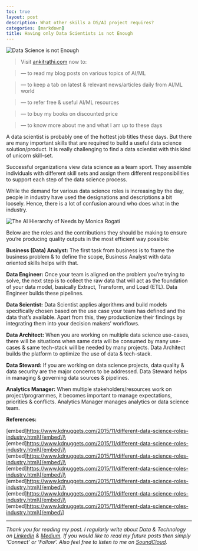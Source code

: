 ```yaml
---
toc: true
layout: post
description: What other skills a DS/AI project requires?
categories: [markdown]
title: Having only Data Scientists is not Enough
---
```


![Data Science is not Enough](https://cdn-images-1.medium.com/max/1200/1*XfCQHlYTiQhHacu1Vswnew.jpeg)

> Visit [ankitrathi.com](http://ankitrathi.com/) now to:

> — to read my blog posts on various topics of AI/ML

> — to keep a tab on latest & relevant news/articles daily from AI/ML world

> — to refer free & useful AI/ML resources

> — to buy my books on discounted price

> — to know more about me and what I am up to these days

A data scientist is probably one of the hottest job titles these days. But there are many important skills that are required to build a useful data science solution/product. It is really challenging to find a data scientist with this kind of unicorn skill-set.

Successful organizations view data science as a team sport. They assemble individuals with different skill sets and assign them different responsibilities to support each step of the data science process.

While the demand for various data science roles is increasing by the day, people in industry have used the designations and descriptions a bit loosely. Hence, there is a lot of confusion around who does what in the industry.

![The AI Hierarchy of Needs by [Monica Rogati](https://hackernoon.com/@mrogati?source=post_header_lockup)](https://cdn-images-1.medium.com/max/800/1*7IMev5xslc9FLxr9hHhpFw.png)

Below are the roles and the contributions they should be making to ensure you’re producing quality outputs in the most efficient way possible:

**Business (Data) Analyst:** The first task from business is to frame the business problem & to define the scope, Business Analyst with data oriented skills helps with that.

**Data Engineer:** Once your team is aligned on the problem you’re trying to solve, the next step is to collect the raw data that will act as the foundation of your data model, basically Extract, Transform, and Load (ETL). Data Engineer builds these pipelines.

**Data Scientist:** Data Scientist applies algorithms and build models specifically chosen based on the use case your team has defined and the data that’s available. Apart from this, they productionize their findings by integrating them into your decision makers’ workflows.

**Data Architect:** When you are working on multiple data science use-cases, there will be situations when same data will be consumed by many use-cases & same tech-stack will be needed by many projects. Data Architect builds the platform to optimize the use of data & tech-stack.

**Data Steward:** If you are working on data science projects, data quality & data security are the major concerns to be addressed. Data Steward helps in managing & governing data sources & pipelines.

**Analytics Manager:** When multiple stakeholders/resources work on project/programmes, it becomes important to manage expectations, priorities & conflicts. Analytics Manager manages analytics or data science team.

**References:**

\[embed\]https://www.kdnuggets.com/2015/11/different-data-science-roles-industry.html\[/embed\]\
\[embed\]https://www.kdnuggets.com/2015/11/different-data-science-roles-industry.html\[/embed\]\
\[embed\]https://www.kdnuggets.com/2015/11/different-data-science-roles-industry.html\[/embed\]\
\[embed\]https://www.kdnuggets.com/2015/11/different-data-science-roles-industry.html\[/embed\]\
\[embed\]https://www.kdnuggets.com/2015/11/different-data-science-roles-industry.html\[/embed\]\
\[embed\]https://www.kdnuggets.com/2015/11/different-data-science-roles-industry.html\[/embed\]\
\[embed\]https://www.kdnuggets.com/2015/11/different-data-science-roles-industry.html\[/embed\]

------------------------------------------------------------------------

*Thank you for reading my post. I regularly write about Data & Technology on* [*LinkedIn*](https://www.linkedin.com/today/posts/ankitrathi) *&* [*Medium*](https://medium.com/@rathi.ankit)*. If you would like to read my future posts then simply ‘Connect’ or ‘Follow’. Also feel free to listen to me on* [*SoundCloud*](https://soundcloud.com/ankitrathi)*.*
